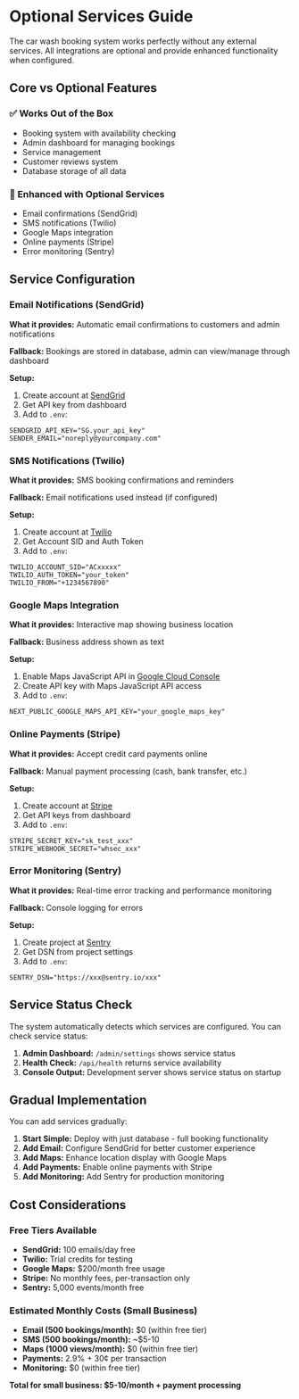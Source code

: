 # Optional Services Guide

The car wash booking system works perfectly without any external services. All integrations are optional and provide enhanced functionality when configured.

## Core vs Optional Features

### ✅ Works Out of the Box
- Booking system with availability checking
- Admin dashboard for managing bookings
- Service management
- Customer reviews system
- Database storage of all data

### 🎯 Enhanced with Optional Services
- Email confirmations (SendGrid)
- SMS notifications (Twilio)
- Google Maps integration
- Online payments (Stripe)
- Error monitoring (Sentry)

## Service Configuration

### Email Notifications (SendGrid)
**What it provides:** Automatic email confirmations to customers and admin notifications

**Fallback:** Bookings are stored in database, admin can view/manage through dashboard

**Setup:**
1. Create account at [SendGrid](https://sendgrid.com)
2. Get API key from dashboard
3. Add to `.env`:
```env
SENDGRID_API_KEY="SG.your_api_key"
SENDER_EMAIL="noreply@yourcompany.com"
```

### SMS Notifications (Twilio)
**What it provides:** SMS booking confirmations and reminders

**Fallback:** Email notifications used instead (if configured)

**Setup:**
1. Create account at [Twilio](https://twilio.com)
2. Get Account SID and Auth Token
3. Add to `.env`:
```env
TWILIO_ACCOUNT_SID="ACxxxxx"
TWILIO_AUTH_TOKEN="your_token"
TWILIO_FROM="+1234567890"
```

### Google Maps Integration
**What it provides:** Interactive map showing business location

**Fallback:** Business address shown as text

**Setup:**
1. Enable Maps JavaScript API in [Google Cloud Console](https://console.cloud.google.com)
2. Create API key with Maps JavaScript API access
3. Add to `.env`:
```env
NEXT_PUBLIC_GOOGLE_MAPS_API_KEY="your_google_maps_key"
```

### Online Payments (Stripe)
**What it provides:** Accept credit card payments online

**Fallback:** Manual payment processing (cash, bank transfer, etc.)

**Setup:**
1. Create account at [Stripe](https://stripe.com)
2. Get API keys from dashboard
3. Add to `.env`:
```env
STRIPE_SECRET_KEY="sk_test_xxx"
STRIPE_WEBHOOK_SECRET="whsec_xxx"
```

### Error Monitoring (Sentry)
**What it provides:** Real-time error tracking and performance monitoring

**Fallback:** Console logging for errors

**Setup:**
1. Create project at [Sentry](https://sentry.io)
2. Get DSN from project settings
3. Add to `.env`:
```env
SENTRY_DSN="https://xxx@sentry.io/xxx"
```

## Service Status Check

The system automatically detects which services are configured. You can check service status:

1. **Admin Dashboard:** `/admin/settings` shows service status
2. **Health Check:** `/api/health` returns service availability
3. **Console Output:** Development server shows service status on startup

## Gradual Implementation

You can add services gradually:

1. **Start Simple:** Deploy with just database - full booking functionality
2. **Add Email:** Configure SendGrid for better customer experience
3. **Add Maps:** Enhance location display with Google Maps
4. **Add Payments:** Enable online payments with Stripe
5. **Add Monitoring:** Add Sentry for production monitoring

## Cost Considerations

### Free Tiers Available
- **SendGrid:** 100 emails/day free
- **Twilio:** Trial credits for testing
- **Google Maps:** $200/month free usage
- **Stripe:** No monthly fees, per-transaction only
- **Sentry:** 5,000 events/month free

### Estimated Monthly Costs (Small Business)
- **Email (500 bookings/month):** $0 (within free tier)
- **SMS (500 bookings/month):** ~$5-10
- **Maps (1000 views/month):** $0 (within free tier)
- **Payments:** 2.9% + 30¢ per transaction
- **Monitoring:** $0 (within free tier)

**Total for small business: $5-10/month + payment processing**